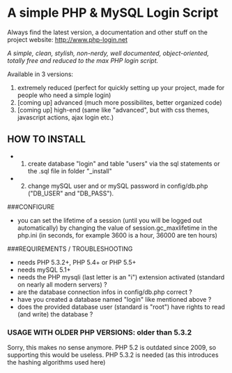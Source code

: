 # A simple PHP & MySQL Login Script #

Always find the latest version, a documentation and other stuff on the project website:
http://www.php-login.net

*A simple, clean, stylish, non-nerdy, well documented, object-oriented, totally free and reduced to the max PHP login script.*

Available in 3 versions: 

1. extremely reduced (perfect for quickly setting up your project, made for people who need a simple login)
2. [coming up] advanced (much more possibilites, better organized code)
3. [coming up] high-end (same like "advanced", but with css themes, javascript actions, ajax login etc.)

## HOW TO INSTALL ##

* 1. create database "login" and table "users" via the sql statements or the .sql file in folder "_install"
* 2. change mySQL user and or mySQL password in config/db.php ("DB_USER" and "DB_PASS").

###CONFIGURE

* you can set the lifetime of a session (until you will be logged out automatically) by changing the value of session.gc_maxlifetime in the php.ini (in seconds, for example 3600 is a hour, 36000 are ten hours)

###REQUIREMENTS / TROUBLESHOOTING

* needs PHP 5.3.2+, PHP 5.4+ or PHP 5.5+
* needs mySQL 5.1+
* needs the PHP mysqli (last letter is an "i") extension activated (standard on nearly all modern servers) ?
* are the database connection infos in config/db.php correct ?
* have you created a database named "login" like mentioned above ?
* does the provided database user (standard is "root") have rights to read (and write) the database ?

### USAGE WITH OLDER PHP VERSIONS: older than 5.3.2

Sorry, this makes no sense anymore. PHP 5.2 is outdated since 2009, so supporting this would be useless.
PHP 5.3.2 is needed (as this introduces the hashing algorithms used here)